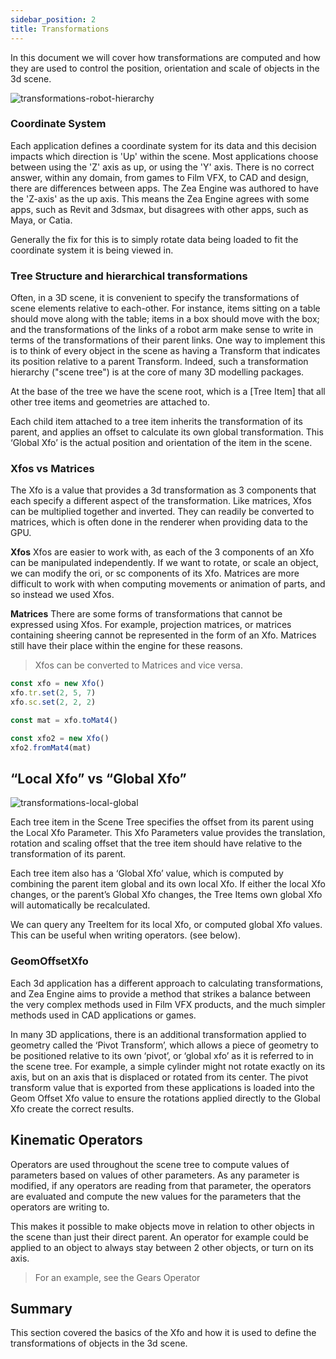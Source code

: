 ```yaml
---
sidebar_position: 2
title: Transformations
---
```


In this document we will cover how transformations are computed and how they are used to control the position, orientation and scale of objects in the 3d scene.

![transformations-robot-hierarchy](/img/misc/transformations-robot-hierarchy.svg)

### Coordinate System

Each application defines a coordinate system for its data and this decision impacts which direction is 'Up' within the scene. Most applications choose between using the 'Z' axis as up, or using the 'Y' axis. There is no correct answer, within any domain, from games to Film VFX, to CAD and design, there are differences between apps. The Zea Engine was authored to have the 'Z-axis' as the up axis. This means the Zea Engine agrees with some apps, such as Revit and 3dsmax, but disagrees with other apps, such as Maya, or Catia.

Generally the fix for this is to simply rotate data being loaded to fit the coordinate system it is being viewed in.

### Tree Structure and hierarchical transformations

Often, in a 3D scene, it is convenient to specify the transformations of scene elements relative to each-other. For instance, items sitting on a table should move along with the table; items in a box should move with the box; and the transformations of the links of a robot arm make sense to write in terms of the transformations of their parent links.
One way to implement this is to think of every object in the scene as having a Transform that indicates its position relative to a parent Transform. Indeed, such a transformation hierarchy ("scene tree") is at the core of many 3D modelling packages.

At the base of the tree we have the scene root, which is a [Tree Item] that all other tree items and geometries are attached to.

Each child item attached to a tree item inherits the transformation of its parent, and applies an offset to calculate its own global transformation. This ‘Global Xfo’ is the actual position and orientation of the item in the scene.

### Xfos vs Matrices

The Xfo is a value that provides a 3d transformation as 3 components that each specify a different aspect of the transformation. Like matrices, Xfos can be multiplied together and inverted. They can readily be converted to matrices, which is often done in the renderer when providing data to the GPU.

**Xfos**
Xfos are easier to work with, as each of the 3 components of an Xfo can be manipulated independently. If we want to rotate, or scale an object, we can modify the ori, or sc components of its Xfo. Matrices are more difficult to work with when computing movements or animation of parts, and so instead we used Xfos.

**Matrices**
There are some forms of transformations that cannot be expressed using Xfos. For example, projection matrices, or matrices containing sheering cannot be represented in the form of an Xfo. Matrices still have their place within the engine for these reasons.

> Xfos can be converted to Matrices and vice versa.

```javascript
const xfo = new Xfo()
xfo.tr.set(2, 5, 7)
xfo.sc.set(2, 2, 2)

const mat = xfo.toMat4()

const xfo2 = new Xfo()
xfo2.fromMat4(mat)
```

## “Local Xfo” vs “Global Xfo”

![transformations-local-global](/img/misc/transformations-local-global.svg)

Each tree item in the Scene Tree specifies the offset from its parent using the Local Xfo Parameter. This Xfo Parameters value provides the translation, rotation and scaling offset that the tree item should have relative to the transformation of its parent.

Each tree item also has a ‘Global Xfo’ value, which is computed by combining the parent item global and its own local Xfo. If either the local Xfo changes, or the parent’s Global Xfo changes, the Tree Items own global Xfo will automatically be recalculated.

We can query any TreeItem for its local Xfo, or computed global Xfo values. This can be useful when writing operators. (see below).

### GeomOffsetXfo

Each 3d application has a different approach to calculating transformations, and Zea Engine aims to provide a method that strikes a balance between the very complex methods used in Film VFX products, and the much simpler methods used in CAD applications or games.

In many 3D applications, there is an additional transformation applied to geometry called the ‘Pivot Transform’, which allows a piece of geometry to be positioned relative to its own ‘pivot’, or ‘global xfo’ as it is referred to in the scene tree. For example, a simple cylinder might not rotate exactly on its axis, but on an axis that is displaced or rotated from its center.
The pivot transform value that is exported from these applications is loaded into the Geom Offset Xfo value to ensure the rotations applied directly to the Global Xfo create the correct results.

## Kinematic Operators

Operators are used throughout the scene tree to compute values of parameters based on values of other parameters. As any parameter is modified, if any operators are reading from that parameter, the operators are evaluated and compute the new values for the parameters that the operators are writing to.

This makes it possible to make objects move in relation to other objects in the scene than just their direct parent. An operator for example could be applied to an object to always stay between 2 other objects, or turn on its axis.

> For an example, see the Gears Operator

## Summary

This section covered the basics of the Xfo and how it is used to define the transformations of objects in the 3d scene.
